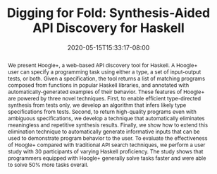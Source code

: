 ---
# Documentation: https://sourcethemes.com/academic/docs/managing-content/

title: "Digging for Fold: Synthesis-Aided API Discovery for Haskell"
authors: [Michael B. James, Zheng Guo, Ziteng Wang, Shivani Doshi, Hila Peleg, Ranjit Jhala, Nadia Polikarpova]
date: 2020-05-15T15:33:17-08:00
doi: "10.1145/3428273"

# Schedule page publish date (NOT publication's date).
publishDate: 2020-05-15T15:33:17-08:00

# Publication type.
# Legend: 0 = Uncategorized; 1 = Conference paper; 2 = Journal article;
# 3 = Preprint / Working Paper; 4 = Report; 5 = Book; 6 = Book section;
# 7 = Thesis; 8 = Patent
publication_types: ["1"]

# Publication name and optional abbreviated publication name.
publication: "_the ACM SIGPLAN conference on Systems, Programming Languages, and Applications: Software for Humanity_"
publication_short: "OOPSLA 2020"

abstract: "We present Hoogle+, a web-based API discovery tool for Haskell. A Hoogle+ user can specify a programming task using either a type, a set of input-output tests, or both. Given a specification, the tool returns a list of matching programs composed from functions in popular Haskell libraries, and annotated with automatically-generated examples of their behavior. These features of Hoogle+ are powered by three novel techniques. First, to enable efficient type-directed synthesis from tests only, we develop an algorithm that infers likely type specifications from tests. Second, to return high-quality programs even with ambiguous specifications, we develop a technique that automatically eliminates meaningless and repetitive synthesis results. Finally, we show how to extend this elimination technique to automatically generate informative inputs that can be used to demonstrate program behavior to the user. To evaluate the effectiveness of Hoogle+ compared with traditional API search techniques, we perform a user study with 30 participants of varying Haskell proficiency. The study shows that programmers equipped with Hoogle+ generally solve tasks faster and were able to solve 50% more tasks overall."

# Summary. An optional shortened abstract.
summary: ""

tags: []
categories: []
featured: true

# Custom links (optional).
#   Uncomment and edit lines below to show custom links.
links:
- name: PDF
  url: hplus-oopsla20.pdf
  icon_pack: far
  icon: file-pdf
- name: CODE
  url: https://github.com/TyGus/hoogle_plus/tree/oopsla20_revision
  icon_pack: fas
  icon: code-branch


# Featured image
# To use, add an image named `featured.jpg/png` to your page's folder. 
# Focal points: Smart, Center, TopLeft, Top, TopRight, Left, Right, BottomLeft, Bottom, BottomRight.
image:
  caption: ""
  focal_point: ""
  preview_only: false

# Associated Projects (optional).
#   Associate this publication with one or more of your projects.
#   Simply enter your project's folder or file name without extension.
#   E.g. `internal-project` references `content/project/internal-project/index.md`.
#   Otherwise, set `projects: []`.
projects: [hoogleplus]

# Slides (optional).
#   Associate this publication with Markdown slides.
#   Simply enter your slide deck's filename without extension.
#   E.g. `slides: "example"` references `content/slides/example/index.md`.
#   Otherwise, set `slides: ""`.
slides: ""
---